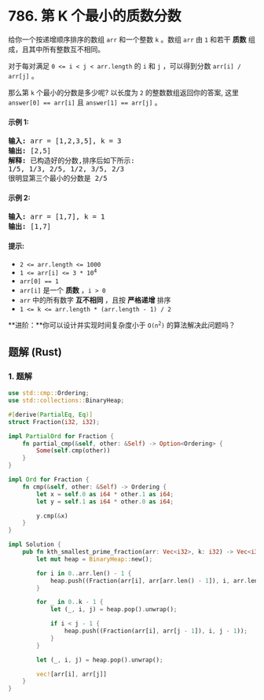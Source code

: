 # 786. 第 K 个最小的质数分数
给你一个按递增顺序排序的数组 `arr` 和一个整数 `k` 。数组 `arr` 由 `1` 和若干 **质数** 组成，且其中所有整数互不相同。

对于每对满足 `0 <= i < j < arr.length` 的 `i` 和 `j` ，可以得到分数 `arr[i] / arr[j]` 。

那么第 `k` 个最小的分数是多少呢?  以长度为 `2` 的整数数组返回你的答案, 这里 `answer[0] == arr[i]` 且 `answer[1] == arr[j]` 。

#### 示例 1:
<pre>
<strong>输入:</strong> arr = [1,2,3,5], k = 3
<strong>输出:</strong> [2,5]
<strong>解释:</strong> 已构造好的分数,排序后如下所示:
1/5, 1/3, 2/5, 1/2, 3/5, 2/3
很明显第三个最小的分数是 2/5
</pre>

#### 示例 2:
<pre>
<strong>输入:</strong> arr = [1,7], k = 1
<strong>输出:</strong> [1,7]
</pre>

#### 提示:
* `2 <= arr.length <= 1000`
* <code>1 <= arr[i] <= 3 * 10<sup>4</sup></code>
* `arr[0] == 1`
* `arr[i]` 是一个 **质数** ，`i > 0`
* `arr` 中的所有数字 **互不相同** ，且按 **严格递增** 排序
* `1 <= k <= arr.length * (arr.length - 1) / 2`

**进阶：**你可以设计并实现时间复杂度小于 <code>O(n<sup>2</sup>)</code> 的算法解决此问题吗？

## 题解 (Rust)

### 1. 题解
```Rust
use std::cmp::Ordering;
use std::collections::BinaryHeap;

#[derive(PartialEq, Eq)]
struct Fraction(i32, i32);

impl PartialOrd for Fraction {
    fn partial_cmp(&self, other: &Self) -> Option<Ordering> {
        Some(self.cmp(other))
    }
}

impl Ord for Fraction {
    fn cmp(&self, other: &Self) -> Ordering {
        let x = self.0 as i64 * other.1 as i64;
        let y = self.1 as i64 * other.0 as i64;

        y.cmp(&x)
    }
}

impl Solution {
    pub fn kth_smallest_prime_fraction(arr: Vec<i32>, k: i32) -> Vec<i32> {
        let mut heap = BinaryHeap::new();

        for i in 0..arr.len() - 1 {
            heap.push((Fraction(arr[i], arr[arr.len() - 1]), i, arr.len() - 1));
        }

        for _ in 0..k - 1 {
            let (_, i, j) = heap.pop().unwrap();

            if i < j - 1 {
                heap.push((Fraction(arr[i], arr[j - 1]), i, j - 1));
            }
        }

        let (_, i, j) = heap.pop().unwrap();

        vec![arr[i], arr[j]]
    }
}
```
